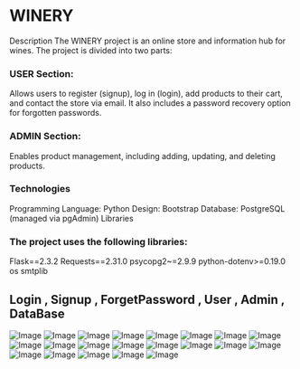# WINERY

Description
The WINERY project is an online store and information hub for wines. The project is divided into two parts:

### USER Section:
Allows users to register (signup), log in (login), add products to their cart, and contact the store via email. It also includes a password recovery option for forgotten passwords.
### ADMIN Section:
Enables product management, including adding, updating, and deleting products.

### Technologies
Programming Language: Python
Design: Bootstrap
Database: PostgreSQL (managed via pgAdmin)
Libraries
### The project uses the following libraries:

Flask==2.3.2
Requests==2.31.0
psycopg2~=2.9.9
python-dotenv>=0.19.0
os
smtplib

##  Login , Signup , ForgetPassword , User , Admin , DataBase 
![Image](https://github.com/user-attachments/assets/933f9c5e-76ce-41af-8e90-4f3d132b8025)
![Image](https://github.com/user-attachments/assets/670ebe8c-7521-45b1-ac03-a4cd3d935afa)
![Image](https://github.com/user-attachments/assets/79c1d3e8-5046-42d3-985f-846e02901e04)
![Image](https://github.com/user-attachments/assets/631b45be-aab6-4bc3-a060-82f44443a50b)
![Image](https://github.com/user-attachments/assets/d00ff4d9-0237-4f77-9d0f-e2b7976c78f3)
![Image](https://github.com/user-attachments/assets/cdb36b55-e8f4-4cfe-ab82-789c1f72ecea)
![Image](https://github.com/user-attachments/assets/36b551dc-ed58-4fa1-a787-df3744ceb233)
![Image](https://github.com/user-attachments/assets/7e7c1037-0884-4d86-ad16-0aa5589832d2)
![Image](https://github.com/user-attachments/assets/dbf7b8ac-6ce7-4f92-b120-9c0b152114bd)
![Image](https://github.com/user-attachments/assets/76c1fbfb-8c8b-4a61-bb01-a405833f3c48)
![Image](https://github.com/user-attachments/assets/91d297fa-8a6b-4240-8f7f-2adf46b9a0f9)
![Image](https://github.com/user-attachments/assets/b0b3a740-daef-4385-8cb8-77a731bbffc9)
![Image](https://github.com/user-attachments/assets/6317cd5f-6274-4471-9cde-e6704f5a2f94)
![Image](https://github.com/user-attachments/assets/37afe3ab-b385-4d87-a900-a5dd97744087)
![Image](https://github.com/user-attachments/assets/42372661-8762-4132-8e49-9bfa8fde90d5)
![Image](https://github.com/user-attachments/assets/e68fa28f-6a1a-4743-b186-58a2ecfd7e77)
![Image](https://github.com/user-attachments/assets/a442f9b2-cf5e-4a9b-8b2a-af3440dc9f27)
![Image](https://github.com/user-attachments/assets/53eeab70-82ae-4ab2-b196-f69caa1c406a)
![Image](https://github.com/user-attachments/assets/b52af4c0-04ba-43c9-b20d-b8b3b0083e69)
![Image](https://github.com/user-attachments/assets/babd01c0-0ec5-45fa-851c-7de6f8cbf23f)
![Image](https://github.com/user-attachments/assets/f5fd73a6-fdc0-4aaa-acba-9d278bfe6dbf)
